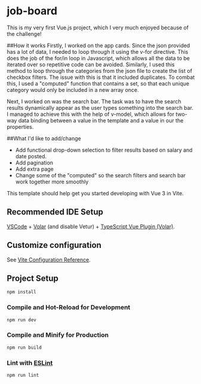 # job-board

This is my very first Vue.js project, which I very much enjoyed because of the challenge!

##How it works
Firstly, I worked on the app cards. Since the json provided has a lot of data, I needed to loop through it using the v-for directive. This does the job of the for/in loop in Javascript, which allows all the data to be iterated over so repetitive code can be avoided. Similarly, I used this method to loop through the categories from the json file to create the list of checkbox filters. The issue with this is that it included duplicates. To combat this, I used a "computed" function that contains a set, so that each unique category would only be included in a new array once.



Next, I worked on was the search bar. The task was to have the search results dynamically appear as the user types something into the search bar. I managed to achieve this with the help of v-model, which allows for two-way data binding between a value in the template and a value in our the properties.



##What I'd like to add/change
- Add functional drop-down selection to filter results based on salary and date posted.
- Add pagination
- Add extra page
- Change some of the "computed" so the search filters and search bar work together more smoothly



This template should help get you started developing with Vue 3 in Vite.

## Recommended IDE Setup

[VSCode](https://code.visualstudio.com/) + [Volar](https://marketplace.visualstudio.com/items?itemName=Vue.volar) (and disable Vetur) + [TypeScript Vue Plugin (Volar)](https://marketplace.visualstudio.com/items?itemName=Vue.vscode-typescript-vue-plugin).

## Customize configuration

See [Vite Configuration Reference](https://vitejs.dev/config/).

## Project Setup

```sh
npm install
```

### Compile and Hot-Reload for Development

```sh
npm run dev
```

### Compile and Minify for Production

```sh
npm run build
```

### Lint with [ESLint](https://eslint.org/)

```sh
npm run lint
```

